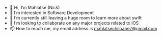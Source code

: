 - 👋 Hi, I’m Mahlatse (Nick)
- 👀 I’m interested in Software Development
- 🌱 I’m currently still leaving a huge room to learn more about swift
- 💞️ I’m looking to collaborate on any major projects related to iOS 
- 📫 How to reach me, my email address is mahlatsechiloane7@gmail.com

<!---
NickMallory/NickMallory is a ✨ special ✨ repository because its `README.md` (this file) appears on your GitHub profile.
You can click the Preview link to take a look at your changes.
--->
